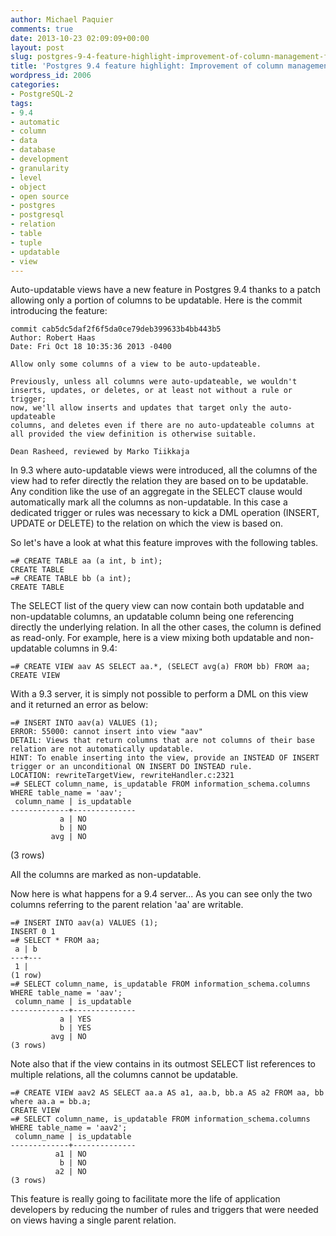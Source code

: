 ```yaml
---
author: Michael Paquier
comments: true
date: 2013-10-23 02:09:09+00:00
layout: post
slug: postgres-9-4-feature-highlight-improvement-of-column-management-for-auto-updatable-views
title: 'Postgres 9.4 feature highlight: Improvement of column management for auto-updatable views'
wordpress_id: 2006
categories:
- PostgreSQL-2
tags:
- 9.4
- automatic
- column
- data
- database
- development
- granularity
- level
- object
- open source
- postgres
- postgresql
- relation
- table
- tuple
- updatable
- view
---
```

Auto-updatable views have a new feature in Postgres 9.4 thanks to a patch allowing only a portion of columns to be updatable. Here is the commit introducing the feature:

    commit cab5dc5daf2f6f5da0ce79deb399633b4bb443b5
    Author: Robert Haas
    Date: Fri Oct 18 10:35:36 2013 -0400
 
    Allow only some columns of a view to be auto-updateable.
 
    Previously, unless all columns were auto-updateable, we wouldn't
    inserts, updates, or deletes, or at least not without a rule or trigger;
    now, we'll allow inserts and updates that target only the auto-updateable
    columns, and deletes even if there are no auto-updateable columns at
    all provided the view definition is otherwise suitable.
 
    Dean Rasheed, reviewed by Marko Tiikkaja

In 9.3 where auto-updatable views were introduced, all the columns of the view had to refer directly the relation they are based on to be updatable. Any condition like the use of an aggregate in the SELECT clause would automatically mark all the columns as non-updatable. In this case a dedicated trigger or rules was necessary to kick a DML operation (INSERT, UPDATE or DELETE) to the relation on which the view is based on.

So let's have a look at what this feature improves with the following tables.

    =# CREATE TABLE aa (a int, b int);
    CREATE TABLE
    =# CREATE TABLE bb (a int);
    CREATE TABLE

The SELECT list of the query view can now contain both updatable and non-updatable columns, an updatable column being one referencing directly the underlying relation. In all the other cases, the column is defined as read-only. For example, here is a view mixing both updatable and non-updatable columns in 9.4:

    =# CREATE VIEW aav AS SELECT aa.*, (SELECT avg(a) FROM bb) FROM aa;
    CREATE VIEW

With a 9.3 server, it is simply not possible to perform a DML on this view and it returned an error as below:

    =# INSERT INTO aav(a) VALUES (1);
    ERROR: 55000: cannot insert into view "aav"
    DETAIL: Views that return columns that are not columns of their base relation are not automatically updatable.
    HINT: To enable inserting into the view, provide an INSTEAD OF INSERT trigger or an unconditional ON INSERT DO INSTEAD rule.
    LOCATION: rewriteTargetView, rewriteHandler.c:2321
    =# SELECT column_name, is_updatable FROM information_schema.columns WHERE table_name = 'aav';
     column_name | is_updatable
    -------------+--------------
               a | NO
               b | NO
             avg | NO
   (3 rows)

All the columns are marked as non-updatable.

Now here is what happens for a 9.4 server... As you can see only the two columns referring to the parent relation 'aa' are writable.

    =# INSERT INTO aav(a) VALUES (1);
    INSERT 0 1
    =# SELECT * FROM aa;
     a | b
    ---+---
     1 |
    (1 row)
    =# SELECT column_name, is_updatable FROM information_schema.columns WHERE table_name = 'aav';
     column_name | is_updatable
    -------------+--------------
               a | YES
               b | YES
             avg | NO
    (3 rows)

Note also that if the view contains in its outmost SELECT list references to multiple relations, all the columns cannot be updatable.

    =# CREATE VIEW aav2 AS SELECT aa.a AS a1, aa.b, bb.a AS a2 FROM aa, bb where aa.a = bb.a;
    CREATE VIEW
    =# SELECT column_name, is_updatable FROM information_schema.columns WHERE table_name = 'aav2';
     column_name | is_updatable
    -------------+--------------
              a1 | NO
               b | NO
              a2 | NO
    (3 rows)

This feature is really going to facilitate more the life of application developers by reducing the number of rules and triggers that were needed on views having a single parent relation.
